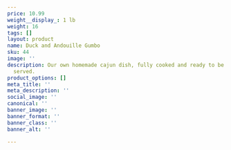 ```yaml
---
price: 10.99
weight__display_: 1 lb
weight: 16
tags: []
layout: product
name: Duck and Andouille Gumbo
sku: 44
image: ''
description: Our own homemade cajun dish, fully cooked and ready to be boiled and
  served.
product_options: []
meta_title: ''
meta_description: ''
social_image: ''
canonical: ''
banner_image: ''
banner_format: ''
banner_class: ''
banner_alt: ''

---
```

